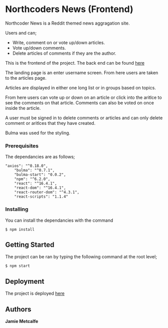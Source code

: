 # Northcoders News (Frontend)


Northcoder News is a Reddit themed news aggragation site.

Users and can;
- Write, comment on or vote up/down articles.
- Vote up/down comments.
- Delete articles of comments if they are the author.

This is the frontend of the project. The back end can be found [here](https://github.com/jamiemetca/backend-northcodersnews)

The landing page is an enter username screen. From here users are taken to the articles page.

Articles are displayed in either one long list or in groups based on topics.

From here users can vote up or down on an article or click into the aritlce to see the comments on that article. Comments can also be voted on once inside the article.

A user must be signed in to delete comments or articles and can only delete comment or aritlces that they have created.

Bulma was used for the styling.

### Prerequisites

The dependancies are as follows;
```
"axios": "^0.18.0",
    "bulma": "^0.7.1",
    "bulma-start": "0.0.2",
    "npm": "^6.2.0",
    "react": "^16.4.1",
    "react-dom": "^16.4.1",
    "react-router-dom": "^4.3.1",
    "react-scripts": "1.1.4"
```

### Installing

You can install the dependancies with the command
```
$ npm install
```

## Getting Started

The project can be ran by typing the following command at the root level;
```
$ npm start
```

## Deployment

The project is deployed [here](https://quirky-joliot-7c899a.netlify.com/)

## Authors

**Jamie Metcalfe**